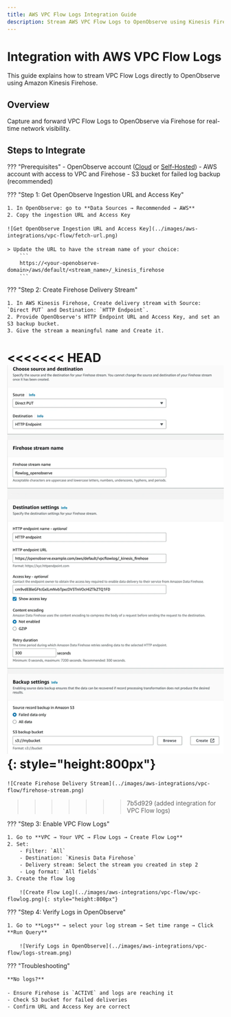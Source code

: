 ```yaml
---
title: AWS VPC Flow Logs Integration Guide
description: Stream AWS VPC Flow Logs to OpenObserve using Kinesis Firehose (no CloudWatch required). Direct setup for basic ingestion.
---
```


# Integration with AWS VPC Flow Logs
This guide explains how to stream VPC Flow Logs directly to OpenObserve using Amazon Kinesis Firehose.

## Overview
Capture and forward VPC Flow Logs to OpenObserve via Firehose for real-time network visibility.

## Steps to Integrate

??? "Prerequisites"
    - OpenObserve account ([Cloud](https://cloud.openobserve.ai/web/) or [Self-Hosted](../../../quickstart/#self-hosted-installation))
    - AWS account with access to VPC and Firehose
    - S3 bucket for failed log backup (recommended)

??? "Step 1: Get OpenObserve Ingestion URL and Access Key"

    1. In OpenObserve: go to **Data Sources → Recommended → AWS**
    2. Copy the ingestion URL and Access Key

    ![Get OpenObserve Ingestion URL and Access Key](../images/aws-integrations/vpc-flow/fetch-url.png)
    
    > Update the URL to have the stream name of your choice:
        ```
        https://<your-openobserve-domain>/aws/default/<stream_name>/_kinesis_firehose
        ```

??? "Step 2: Create Firehose Delivery Stream"
    
    1. In AWS Kinesis Firehose, Create delivery stream with Source: `Direct PUT` and Destination: `HTTP Endpoint`.
    2. Provide OpenObserve's HTTP Endpoint URL and Access Key, and set an S3 backup bucket.
    3. Give the stream a meaningful name and Create it.

<<<<<<< HEAD
    ![Create Firehose Delivery Stream](../images/aws-integrations/vpc-flow/firehose-stream.png){: style="height:800px"}
=======
    ![Create Firehose Delivery Stream](../images/aws-integrations/vpc-flow/firehose-stream.png)
>>>>>>> 7b5d929 (added integration for VPC Flow logs)
   
??? "Step 3: Enable VPC Flow Logs"

    1. Go to **VPC → Your VPC → Flow Logs → Create Flow Log**
    2. Set:
        - Filter: `All`
        - Destination: `Kinesis Data Firehose`
        - Delivery stream: Select the stream you created in step 2
        - Log format: `All fields`
    3. Create the flow log

        ![Create Flow Log](../images/aws-integrations/vpc-flow/vpc-flowlog.png){: style="height:800px"}

??? "Step 4: Verify Logs in OpenObserve"

    1. Go to **Logs** → select your log stream → Set time range → Click **Run Query**

        ![Verify Logs in OpenObserve](../images/aws-integrations/vpc-flow/logs-stream.png)


??? "Troubleshooting"

    **No logs?**

    - Ensure Firehose is `ACTIVE` and logs are reaching it
    - Check S3 bucket for failed deliveries
    - Confirm URL and Access Key are correct


